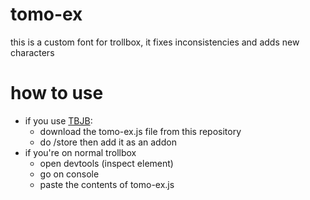 # tomo-ex

this is a custom font for trollbox, it fixes inconsistencies and adds new characters

# how to use

- if you use [TBJB](https://dell-optiplex-790.github.io/tbjb/):
  - download the tomo-ex.js file from this repository
  - do /store then add it as an addon
- if you're on normal trollbox
  - open devtools (inspect element)
  - go on console
  - paste the contents of tomo-ex.js
